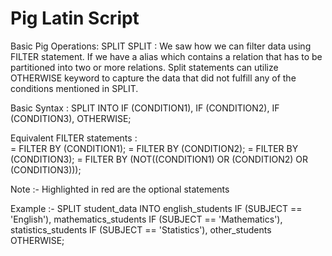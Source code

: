 
# Pig Latin Script
Basic Pig Operations: SPLIT
SPLIT :
We saw how we can filter data using FILTER statement. If we have a alias which contains a relation that has to be partitioned into two or more relations. Split statements can utilize OTHERWISE keyword to capture the data that did not fulfill any of the conditions mentioned in SPLIT.

Basic Syntax : SPLIT <alias1> INTO <alias2> IF (CONDITION1),
                                               <alias3> IF (CONDITION2),
                                               <alias4> IF (CONDITION3),
                                               <alias5> OTHERWISE;

Equivalent FILTER statements :  
<alias2> = FILTER <alias1> BY (CONDITION1);
<alias3> = FILTER <alias1> BY (CONDITION2);
<alias4> = FILTER <alias1> BY (CONDITION3);
<alias5> = FILTER <alias1> BY (NOT((CONDITION1) OR (CONDITION2) OR (CONDITION3)));

Note :- Highlighted in red are the optional statements 

Example :-  SPLIT student_data INTO 
    english_students IF (SUBJECT == 'English'),
    mathematics_students IF (SUBJECT == 'Mathematics'),
    statistics_students IF (SUBJECT == 'Statistics'),
    other_students OTHERWISE;
